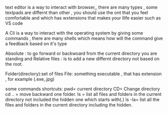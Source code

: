 text editor is a way to interact with browser,, there are many types , some textpads are differnt than other , you should use the ont that you feel comfortable and which has wxtensions that makes your llife easier such as VS code


A Cli is a way to interact with the operating system by giving some commands ,
there are many shells which means how will the command give a feedback based on it's type

Absolute : to go forward or backwoard from the current directory you are standing 
 and Relative files : is to add a new differnt directory not based on the root.

Folder(directory):set of files
File: something executable , that has extension , for example (.exe,.jpg)

some commands shortcuts:
pwd= current directory
CD= Change directory 
cd .. = move backward one folder.
ls =  list all files and folders in the current directory not included the hidden one which starts with(.)
ls -la= list all the files and folders in the current directory including the hidden.